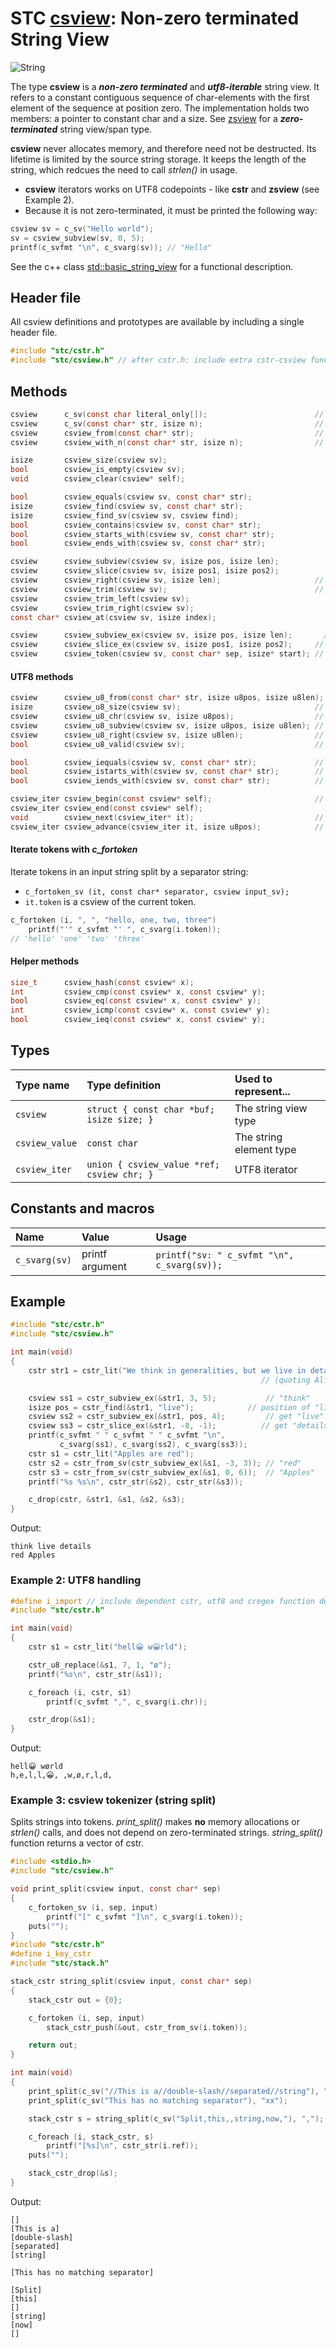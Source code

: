 # STC [csview](../include/stc/csview.h): Non-zero terminated String View
![String](pics/string.jpg)

The type **csview** is a ***non-zero terminated*** and ***utf8-iterable*** string view. It refers to a
constant contiguous sequence of char-elements with the first element of the sequence at position zero.
The implementation holds two members: a pointer to constant char and a size. See [zsview](zsview_api.md)
for a ***zero-terminated*** string view/span type.

**csview** never allocates memory, and therefore need not be destructed. Its lifetime is limited by the
source string storage. It keeps the length of the string, which redcues the need to call *strlen()* in
usage.

- **csview** iterators works on UTF8 codepoints - like **cstr** and **zsview** (see Example 2).
- Because it is not zero-terminated, it must be printed the following way:
```c
csview sv = c_sv("Hello world");
sv = csview_subview(sv, 0, 5);
printf(c_svfmt "\n", c_svarg(sv)); // "Hello"
```

See the c++ class [std::basic_string_view](https://en.cppreference.com/w/cpp/string/basic_string_view)
for a functional description.

## Header file

All csview definitions and prototypes are available by including a single header file.

```c
#include "stc/cstr.h"
#include "stc/csview.h" // after cstr.h: include extra cstr-csview functions
```
## Methods

```c
csview      c_sv(const char literal_only[]);                        // from string literal only
csview      c_sv(const char* str, isize n);                         // from a const char* and length n
csview      csview_from(const char* str);                           // from const char* str
csview      csview_with_n(const char* str, isize n);                // alias for c_sv(str, n)

isize       csview_size(csview sv);
bool        csview_is_empty(csview sv);
void        csview_clear(csview* self);

bool        csview_equals(csview sv, const char* str);
isize       csview_find(csview sv, const char* str);
isize       csview_find_sv(csview sv, csview find);
bool        csview_contains(csview sv, const char* str);
bool        csview_starts_with(csview sv, const char* str);
bool        csview_ends_with(csview sv, const char* str);

csview      csview_subview(csview sv, isize pos, isize len);
csview      csview_slice(csview sv, isize pos1, isize pos2);
csview      csview_right(csview sv, isize len);                     // substr of the trailing len bytes
csview      csview_trim(csview sv);                                 // trim whitespaces from left+right of view
csview      csview_trim_left(csview sv);
csview      csview_trim_right(csview sv);
const char* csview_at(csview sv, isize index);

csview      csview_subview_ex(csview sv, isize pos, isize len);       // negative pos count from end
csview      csview_slice_ex(csview sv, isize pos1, isize pos2);     // negative pos1, pos2 count from end
csview      csview_token(csview sv, const char* sep, isize* start); // *start > sv.size after last token
```

#### UTF8 methods
```c
csview      csview_u8_from(const char* str, isize u8pos, isize u8len); // construct csview with u8len runes
isize       csview_u8_size(csview sv);                              // number of utf8 runes
csview      csview_u8_chr(csview sv, isize u8pos);                  // get rune at rune position
csview      csview_u8_subview(csview sv, isize u8pos, isize u8len); // utf8 subview
csview      csview_u8_right(csview sv, isize u8len);                // substr of the trailing u8len runes.
bool        csview_u8_valid(csview sv);                             // check utf8 validity of sv

bool        csview_iequals(csview sv, const char* str);             // utf8 case-insensitive comparison
bool        csview_istarts_with(csview sv, const char* str);        // utf8 case-insensitive
bool        csview_iends_with(csview sv, const char* str);          // utf8 case-insensitive

csview_iter csview_begin(const csview* self);                       // utf8 iteration
csview_iter csview_end(const csview* self);
void        csview_next(csview_iter* it);                           // next utf8 codepoint
csview_iter csview_advance(csview_iter it, isize u8pos);            // advance +/- codepoints
```

#### Iterate tokens with *c_fortoken*

Iterate tokens in an input string split by a separator string:
- `c_fortoken_sv (it, const char* separator, csview input_sv);`
- `it.token` is a csview of the current token.

```c
c_fortoken (i, ", ", "hello, one, two, three")
    printf("'" c_svfmt "' ", c_svarg(i.token));
// 'hello' 'one' 'two' 'three'
```

#### Helper methods
```c
size_t      csview_hash(const csview* x);
int         csview_cmp(const csview* x, const csview* y);
bool        csview_eq(const csview* x, const csview* y);
int         csview_icmp(const csview* x, const csview* y);
bool        csview_ieq(const csview* x, const csview* y);
```

## Types

| Type name       | Type definition                            | Used to represent...     |
|:----------------|:-------------------------------------------|:-------------------------|
| `csview`        | `struct { const char *buf; isize size; }` | The string view type   |
| `csview_value`  | `const char`                               | The string element type  |
| `csview_iter`   | `union { csview_value *ref; csview chr; }` | UTF8 iterator            |

## Constants and macros

| Name           | Value                | Usage                                        |
|:---------------|:---------------------|:---------------------------------------------|
| `c_svarg(sv)`  | printf argument      | `printf("sv: " c_svfmt "\n", c_svarg(sv));`         |

## Example
```c
#include "stc/cstr.h"
#include "stc/csview.h"

int main(void)
{
    cstr str1 = cstr_lit("We think in generalities, but we live in details.");
                                                        // (quoting Alfred N. Whitehead)

    csview ss1 = cstr_subview_ex(&str1, 3, 5);           // "think"
    isize pos = cstr_find(&str1, "live");            // position of "live" in str1
    csview ss2 = cstr_subview_ex(&str1, pos, 4);         // get "live"
    csview ss3 = cstr_slice_ex(&str1, -8, -1);          // get "details"
    printf(c_svfmt " " c_svfmt " " c_svfmt "\n",
           c_svarg(ss1), c_svarg(ss2), c_svarg(ss3));
    cstr s1 = cstr_lit("Apples are red");
    cstr s2 = cstr_from_sv(cstr_subview_ex(&s1, -3, 3)); // "red"
    cstr s3 = cstr_from_sv(cstr_subview_ex(&s1, 0, 6));  // "Apples"
    printf("%s %s\n", cstr_str(&s2), cstr_str(&s3));

    c_drop(cstr, &str1, &s1, &s2, &s3);
}
```
Output:
```
think live details
red Apples
```

### Example 2: UTF8 handling
```c
#define i_import // include dependent cstr, utf8 and cregex function definitions.
#include "stc/cstr.h"

int main(void)
{
    cstr s1 = cstr_lit("hell😀 w😀rld");

    cstr_u8_replace(&s1, 7, 1, "ø");
    printf("%s\n", cstr_str(&s1));

    c_foreach (i, cstr, s1)
        printf(c_svfmt ",", c_svarg(i.chr));

    cstr_drop(&s1);
}
```
Output:
```
hell😀 wørld
h,e,l,l,😀, ,w,ø,r,l,d,
```

### Example 3: csview tokenizer (string split)
Splits strings into tokens. *print_split()* makes **no** memory allocations or *strlen()* calls,
and does not depend on zero-terminated strings. *string_split()* function returns a vector of cstr.
```c
#include <stdio.h>
#include "stc/csview.h"

void print_split(csview input, const char* sep)
{
    c_fortoken_sv (i, sep, input)
        printf("[" c_svfmt "]\n", c_svarg(i.token));
    puts("");
}
#include "stc/cstr.h"
#define i_key_cstr
#include "stc/stack.h"

stack_cstr string_split(csview input, const char* sep)
{
    stack_cstr out = {0};

    c_fortoken (i, sep, input)
        stack_cstr_push(&out, cstr_from_sv(i.token));

    return out;
}

int main(void)
{
    print_split(c_sv("//This is a//double-slash//separated//string"), "//");
    print_split(c_sv("This has no matching separator"), "xx");

    stack_cstr s = string_split(c_sv("Split,this,,string,now,"), ",");

    c_foreach (i, stack_cstr, s)
        printf("[%s]\n", cstr_str(i.ref));
    puts("");

    stack_cstr_drop(&s);
}
```
Output:
```
[]
[This is a]
[double-slash]
[separated]
[string]

[This has no matching separator]

[Split]
[this]
[]
[string]
[now]
[]
```

